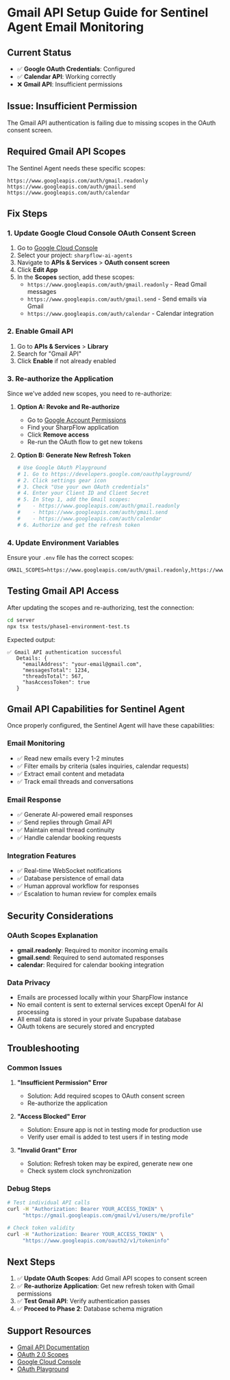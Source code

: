 # Gmail API Setup Guide for Sentinel Agent Email Monitoring

## Current Status
- ✅ **Google OAuth Credentials**: Configured
- ✅ **Calendar API**: Working correctly
- ❌ **Gmail API**: Insufficient permissions

## Issue: Insufficient Permission
The Gmail API authentication is failing due to missing scopes in the OAuth consent screen.

## Required Gmail API Scopes

The Sentinel Agent needs these specific scopes:
```
https://www.googleapis.com/auth/gmail.readonly
https://www.googleapis.com/auth/gmail.send
https://www.googleapis.com/auth/calendar
```

## Fix Steps

### 1. Update Google Cloud Console OAuth Consent Screen

1. Go to [Google Cloud Console](https://console.cloud.google.com/)
2. Select your project: `sharpflow-ai-agents`
3. Navigate to **APIs & Services** > **OAuth consent screen**
4. Click **Edit App**
5. In the **Scopes** section, add these scopes:
   - `https://www.googleapis.com/auth/gmail.readonly` - Read Gmail messages
   - `https://www.googleapis.com/auth/gmail.send` - Send emails via Gmail
   - `https://www.googleapis.com/auth/calendar` - Calendar integration

### 2. Enable Gmail API

1. Go to **APIs & Services** > **Library**
2. Search for "Gmail API"
3. Click **Enable** if not already enabled

### 3. Re-authorize the Application

Since we've added new scopes, you need to re-authorize:

1. **Option A: Revoke and Re-authorize**
   - Go to [Google Account Permissions](https://myaccount.google.com/permissions)
   - Find your SharpFlow application
   - Click **Remove access**
   - Re-run the OAuth flow to get new tokens

2. **Option B: Generate New Refresh Token**
   ```bash
   # Use Google OAuth Playground
   # 1. Go to https://developers.google.com/oauthplayground/
   # 2. Click settings gear icon
   # 3. Check "Use your own OAuth credentials"
   # 4. Enter your Client ID and Client Secret
   # 5. In Step 1, add the Gmail scopes:
   #    - https://www.googleapis.com/auth/gmail.readonly
   #    - https://www.googleapis.com/auth/gmail.send
   #    - https://www.googleapis.com/auth/calendar
   # 6. Authorize and get the refresh token
   ```

### 4. Update Environment Variables

Ensure your `.env` file has the correct scopes:
```env
GMAIL_SCOPES=https://www.googleapis.com/auth/gmail.readonly,https://www.googleapis.com/auth/gmail.send,https://www.googleapis.com/auth/calendar
```

## Testing Gmail API Access

After updating the scopes and re-authorizing, test the connection:

```bash
cd server
npx tsx tests/phase1-environment-test.ts
```

Expected output:
```
✅ Gmail API authentication successful
   Details: {
     "emailAddress": "your-email@gmail.com",
     "messagesTotal": 1234,
     "threadsTotal": 567,
     "hasAccessToken": true
   }
```

## Gmail API Capabilities for Sentinel Agent

Once properly configured, the Sentinel Agent will have these capabilities:

### Email Monitoring
- ✅ Read new emails every 1-2 minutes
- ✅ Filter emails by criteria (sales inquiries, calendar requests)
- ✅ Extract email content and metadata
- ✅ Track email threads and conversations

### Email Response
- ✅ Generate AI-powered email responses
- ✅ Send replies through Gmail API
- ✅ Maintain email thread continuity
- ✅ Handle calendar booking requests

### Integration Features
- ✅ Real-time WebSocket notifications
- ✅ Database persistence of email data
- ✅ Human approval workflow for responses
- ✅ Escalation to human review for complex emails

## Security Considerations

### OAuth Scopes Explanation
- **gmail.readonly**: Required to monitor incoming emails
- **gmail.send**: Required to send automated responses
- **calendar**: Required for calendar booking integration

### Data Privacy
- Emails are processed locally within your SharpFlow instance
- No email content is sent to external services except OpenAI for AI processing
- All email data is stored in your private Supabase database
- OAuth tokens are securely stored and encrypted

## Troubleshooting

### Common Issues

1. **"Insufficient Permission" Error**
   - Solution: Add required scopes to OAuth consent screen
   - Re-authorize the application

2. **"Access Blocked" Error**
   - Solution: Ensure app is not in testing mode for production use
   - Verify user email is added to test users if in testing mode

3. **"Invalid Grant" Error**
   - Solution: Refresh token may be expired, generate new one
   - Check system clock synchronization

### Debug Steps
```bash
# Test individual API calls
curl -H "Authorization: Bearer YOUR_ACCESS_TOKEN" \
     "https://gmail.googleapis.com/gmail/v1/users/me/profile"

# Check token validity
curl -H "Authorization: Bearer YOUR_ACCESS_TOKEN" \
     "https://www.googleapis.com/oauth2/v1/tokeninfo"
```

## Next Steps

1. ✅ **Update OAuth Scopes**: Add Gmail API scopes to consent screen
2. ✅ **Re-authorize Application**: Get new refresh token with Gmail permissions
3. ✅ **Test Gmail API**: Verify authentication passes
4. ✅ **Proceed to Phase 2**: Database schema migration

## Support Resources

- [Gmail API Documentation](https://developers.google.com/gmail/api)
- [OAuth 2.0 Scopes](https://developers.google.com/identity/protocols/oauth2/scopes)
- [Google Cloud Console](https://console.cloud.google.com/)
- [OAuth Playground](https://developers.google.com/oauthplayground/)
